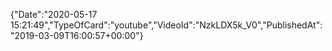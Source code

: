﻿{"Date":"2020-05-17 15:21:49","TypeOfCard":"youtube","VideoId":"NzkLDX5k_V0","PublishedAt":"2019-03-09T16:00:57+00:00"}